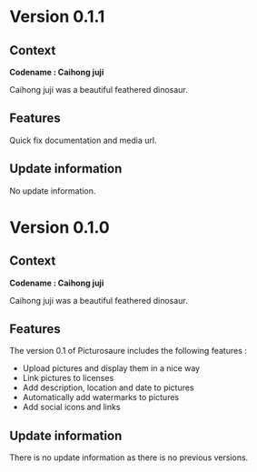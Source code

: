 # Version 0.1.1
## Context
**Codename : Caihong juji**

Caihong juji was a beautiful feathered dinosaur.

## Features

Quick fix documentation and media url.

## Update information
No update information.

# Version 0.1.0
## Context
**Codename : Caihong juji**

Caihong juji was a beautiful feathered dinosaur.

## Features

The version 0.1 of Picturosaure includes the following features :

 * Upload pictures and display them in a nice way
 * Link pictures to licenses
 * Add description, location and date to pictures
 * Automatically add watermarks to pictures
 * Add social icons and links

## Update information
There is no update information as there is no previous versions.
